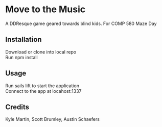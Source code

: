 # Move to the Music
A DDResque game geared towards blind kids. For COMP 580 Maze Day
## Installation
Download or clone into local repo <br />
Run npm install
## Usage
Run sails lift to start the application <br />
Connect to the app at locahost:1337
## Credits
Kyle Martin, Scott Brumley, Austin Schaefers
